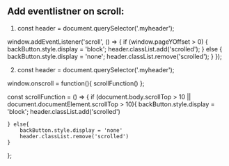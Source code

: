 ## Add eventlistner on scroll:

1.  const header = document.querySelector('.myheader');

window.addEventListener('scroll', () => {
if (window.pageYOffset > 0) {
backButton.style.display = 'block';
header.classList.add('scrolled');
} else {
backButton.style.display = 'none';
header.classList.remove('scrolled');
}
});

2.  const header = document.querySelector('.myheader');

window.onscroll = function(){
scrollFunction()
};

const scrollFunction = () => {
if (document.body.scrollTop > 10 || document.documentElement.scrollTop > 10){
backButton.style.display = 'block';
header.classList.add('scrolled')

    } else{
        backButton.style.display = 'none'
        header.classList.remove('scrolled')
    }

};
